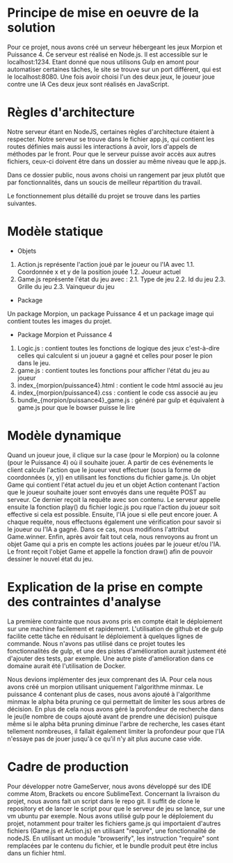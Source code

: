 # Principe de mise en oeuvre de la solution

Pour ce projet, nous avons créé un serveur hébergeant les jeux Morpion et Puissance 4. Ce serveur est réalisé en Node.js. Il est accessible sur le localhost:1234. Etant donné que nous utilisons Gulp en amont pour automatiser certaines tâches, le site se trouve sur un port différent, qui est le localhost:8080. Une fois avoir choisi l'un des deux jeux, le joueur joue contre une IA Ces deux jeux sont réalisés en JavaScript.

# Règles d'architecture

Notre serveur étant en NodeJS, certaines règles d'architecture étaient à respecter. Notre serveur se trouve dans le fichier app.js, qui contient les routes définies mais aussi les interactions à avoir, lors d'appels de méthodes par le front. Pour que le serveur puisse avoir accès aux autres fichiers, ceux-ci doivent être dans un dossier au même niveau que le app.js.

Dans ce dossier public, nous avons choisi un rangement par jeux plutôt que par fonctionnalités, dans un soucis de meilleur répartition du travail.

Le fonctionnement plus détaillé du projet se trouve dans les parties suivantes.

# Modèle statique

* Objets

1. Action.js représente l'action joué par le joueur ou l'IA avec
	1.1. Coordonnée x et y de la position jouée
	1.2. Joueur actuel
2. Game.js représente l'état du jeu avec :
	2.1. Type de jeu
	2.2. Id du jeu
	2.3. Grille du jeu
	2.3. Vainqueur du jeu

* Package

Un package Morpion, un package Puissance 4 et un package image qui contient toutes les images du projet.

* Package Morpion et Puissance 4

1. Logic.js : contient toutes les fonctions de logique des jeux c'est-à-dire celles qui calculent si un joueur a gagné et celles pour poser le pion dans le jeu.
2. game.js : contient toutes les fonctions pour afficher l'état du jeu au joueur
3. index_{morpion/puissance4}.html : contient le code html associé au jeu
4. index_{morpion/puissance4}.css : contient le code css associé au jeu
5. bundle_{morpion/puissance4}_game.js : généré par gulp et équivalent à game.js pour que le bowser puisse le lire

# Modèle dynamique

Quand un joueur joue, il clique sur la case (pour le Morpion) ou la colonne (pour le Puissance 4) où il souhaite jouer. A partir de ces événements le client calcule l'action que le joueur veut effectuer (sous la forme de coordonnées (x, y)) en utilisant les fonctions du fichier game.js. Un objet Game qui contient l'état actuel du jeu et un objet Action contenant l'action que le joueur souhaite jouer sont envoyés dans une  requête POST au serveur. Ce dernier reçoit la requête avec son contenu. Le serveur appelle ensuite la fonction play() du fichier logic.js pou rque l'action du joueur soit effective si cela est possible. Ensuite, l'IA joue si elle peut encore jouer. A chaque requête, nous effectuons également une vérification pour savoir si le joueur ou l'IA a gagné. Dans ce cas, nous modifions l'attribut Game.winner. Enfin, après avoir fait tout cela, nous renvoyons au front un objet Game qui a pris en compte les actions jouées par le joueur et/ou l'IA. Le front reçoit l'objet Game et appelle la fonction draw() afin de pouvoir dessiner le nouvel état du jeu.

# Explication de la prise en compte des contraintes d'analyse

La première contrainte que nous avons pris en compte était le déploiement sur une machine facilement et rapidement. L'utilisation de github et de gulp facilite cette tâche en réduisant le déploiement à quelques lignes de commande. Nous n'avons pas utilisé dans ce projet toutes les fonctionnalités de gulp, et une des pistes d'amélioration aurait justement été d'ajouter des tests, par exemple. Une autre piste d'amélioration dans ce domaine aurait été l'utilisation de Docker.

Nous devions implémenter des jeux comprenant des IA. Pour cela nous avons créé un morpion utilisant uniquement l'algorithme minmax. Le puissance 4 contenant plus de cases, nous avons ajouté à l'algorithme minmax le alpha béta pruning ce qui permettait de limiter les sous arbres de décision. En plus de cela nous avons géré la profondeur de recherche dans le jeu(le nombre de coups ajouté avant de prendre une décision) puisque même si le alpha bêta pruning diminue l'arbre de recherche, les cases étant tellement nombreuses, il fallait également limiter la profondeur pour que l'IA n'essaye pas de jouer jusqu'à ce qu'il n'y ait plus aucune case vide. 

# Cadre de production
Pour développer notre GameServer, nous avons développé sur des IDE comme Atom, Brackets ou encore SublimeText.
Concernant la livraison du projet, nous avons fait un script dans le repo git. Il suffit de clone le repository et de lancer le script pour que le serveur de jeu se lance, sur une vm ubuntu par exemple.
Nous avons utilisé gulp pour le déploiement du projet, notamment pour traiter les fichiers game.js qui importaient d'autres fichiers (Game.js et Action.js) en utilisant "require", une fonctionnalité de nodeJS. En utilisant un module "browserify", les instruction "require" sont remplacées par le contenu du fichier, et le bundle produit peut être inclus dans un fichier html.
